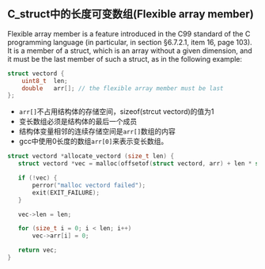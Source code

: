 ## C_struct中的长度可变数组(Flexible array member)

Flexible array member  is a feature introduced in the C99 standard of the C programming language (in particular, in section §6.7.2.1, item 16, page 103). It is a member of a struct, which is an array without a given dimension, and it must be the last member of such a struct, as in the following example:

```c
struct vectord {
    uint8_t  len;
    double   arr[]; // the flexible array member must be last
};
```

+ `arr[]`不占用结构体的存储空间，sizeof(strcut  vectord)的值为1
+ 变长数组必须是结构体的最后一个成员
+ 结构体变量相邻的连续存储空间是`arr[]`数组的内容
+ gcc中使用0长度的数组`arr[0]`来表示变长数组。

```c
struct vectord *allocate_vectord (size_t len) {
   struct vectord *vec = malloc(offsetof(struct vectord, arr) + len * sizeof(vec->arr[0]));

   if (!vec) {
       perror("malloc vectord failed");
       exit(EXIT_FAILURE);
   }

   vec->len = len;

   for (size_t i = 0; i < len; i++)
       vec->arr[i] = 0;

   return vec;
}
```

